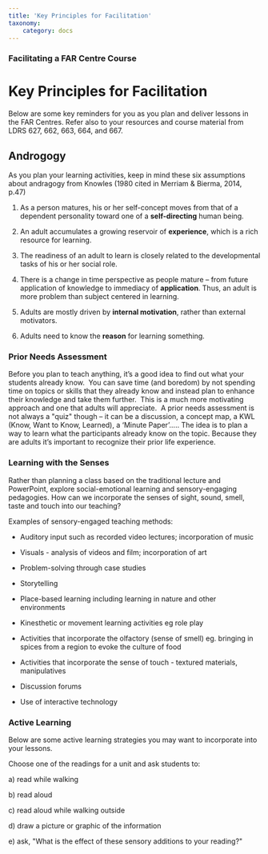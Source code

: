 ```yaml
---
title: 'Key Principles for Facilitation'
taxonomy:
    category: docs
---
```


### Facilitating a FAR Centre Course

# Key Principles for Facilitation
Below are some key reminders for you as you plan and deliver lessons in the FAR Centres. Refer also to your resources and course material from LDRS 627, 662, 663, 664, and 667.


## Androgogy
As you plan your learning activities, keep in mind these six assumptions about andragogy from Knowles (1980 cited in Merriam & Bierma, 2014, p.47)

1.  As a person matures, his or her self-concept moves from that of a
    dependent personality toward one of a **self-directing** human being.

2.  An adult accumulates a growing reservoir of **experience**, which is a
    rich resource for learning.

3.  The readiness of an adult to learn is closely related to the
    developmental tasks of his or her social role.

4.  There is a change in time perspective as people mature – from future
    application of knowledge to immediacy of **application**. Thus, an adult
    is more problem than subject centered in learning.

5.  Adults are mostly driven by **internal motivation**, rather than
    external motivators.

6.  Adults need to know the **reason** for learning something.


### Prior Needs Assessment
Before you plan to teach anything, it’s a good idea to find out what
your students already know.  You can save time (and boredom) by not
spending time on topics or skills that they already know and instead
plan to enhance their knowledge and take them further.  This is a much
more motivating approach and one that adults will appreciate.  A prior
needs assessment is not always a "quiz" though – it can be a discussion,
a concept map, a KWL (Know, Want to Know, Learned), a ‘Minute Paper’…..
The idea is to plan a way to learn what the participants already know on
the topic. Because they are adults it’s important to recognize their
prior life experience.


### Learning with the Senses

Rather than planning a class based on the traditional lecture and PowerPoint, explore social-emotional learning and sensory-engaging pedagogies.  How can we incorporate the senses of sight, sound, smell, taste and touch into our teaching? 

Examples of sensory-engaged teaching methods:

* Auditory input such as recorded video lectures; incorporation of music

* Visuals - analysis of videos and film; incorporation of art

* Problem-solving through case studies

* Storytelling

* Place-based learning including learning in nature and other environments

* Kinesthetic or movement learning activities eg role play

* Activities that incorporate the olfactory (sense of smell) eg. bringing in spices from a region to evoke the culture of food

* Activities that incorporate the sense of touch - textured materials, manipulatives

* Discussion forums

* Use of interactive technology

### Active Learning 

Below are some active learning strategies you may want to incorporate into your lessons.

Choose one of the readings for a unit and ask students to:

a) read while walking

b) read aloud

c) read aloud while walking outside

d) draw a picture or graphic of the information

e) ask, "What is the effect of these sensory additions to your reading?"